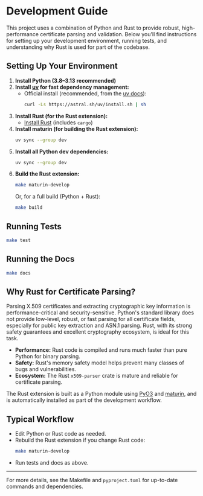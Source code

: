# Development Guide

This project uses a combination of Python and Rust to provide robust, high-performance certificate parsing and validation. Below you'll find instructions for setting up your development environment, running tests, and understanding why Rust is used for part of the codebase.

## Setting Up Your Environment

1. **Install Python (3.8–3.13 recommended)**
2. **Install [uv](https://github.com/astral-sh/uv) for fast dependency management:**
   - Official install (recommended, from the [uv docs](https://github.com/astral-sh/uv#installation)):
     ```sh
     curl -Ls https://astral.sh/uv/install.sh | sh
     ```
3. **Install Rust (for the Rust extension):**
   - [Install Rust](https://www.rust-lang.org/tools/install) (includes `cargo`)
4. **Install maturin (for building the Rust extension):**
   ```sh
   uv sync --group dev
   ```
5. **Install all Python dev dependencies:**
   ```sh
   uv sync --group dev
   ```
6. **Build the Rust extension:**
   ```sh
   make maturin-develop
   ```
   Or, for a full build (Python + Rust):
   ```sh
   make build
   ```

## Running Tests

```sh
make test
```

## Running the Docs

```sh
make docs
```

## Why Rust for Certificate Parsing?

Parsing X.509 certificates and extracting cryptographic key information is performance-critical and security-sensitive. Python's standard library does not provide low-level, robust, or fast parsing for all certificate fields, especially for public key extraction and ASN.1 parsing. Rust, with its strong safety guarantees and excellent cryptography ecosystem, is ideal for this task.

- **Performance:** Rust code is compiled and runs much faster than pure Python for binary parsing.
- **Safety:** Rust's memory safety model helps prevent many classes of bugs and vulnerabilities.
- **Ecosystem:** The Rust `x509-parser` crate is mature and reliable for certificate parsing.

The Rust extension is built as a Python module using [PyO3](https://pyo3.rs/) and [maturin](https://github.com/PyO3/maturin), and is automatically installed as part of the development workflow.

## Typical Workflow

- Edit Python or Rust code as needed.
- Rebuild the Rust extension if you change Rust code:
  ```sh
  make maturin-develop
  ```
- Run tests and docs as above.

---

For more details, see the Makefile and `pyproject.toml` for up-to-date commands and dependencies.
